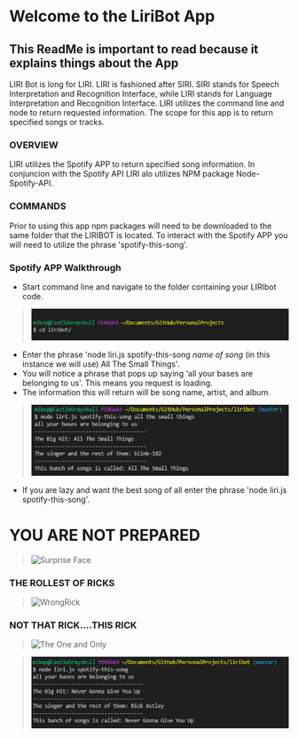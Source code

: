# Welcome to the LiriBot App #

## This ReadMe is important to read because it explains things about the App ##

LIRI Bot is long for LIRI.  LIRI is fashioned after SIRI.  SIRI stands for Speech Interpretation and Recognition Interface, 
while LIRI stands for Language Interpretation and Recognition Interface.  LIRI utilizes the command line and node to return
requested information.  The scope for this app is to return specified songs or tracks.

### OVERVIEW ###

LIRI utilizes the Spotify APP to return specified song information.  In conjuncion with the Spotify API LIRI alo utilizes NPM package
Node-Spotify-API.

### COMMANDS ###

Prior to using this app npm packages will need to be downloaded to the same folder that the LIRIBOT is located.  To interact with the Spotify APP you will need to utilize the phrase 'spotify-this-song'.

### Spotify APP Walkthrough ###

* Start command line and navigate to the folder containing your LIRIbot code.

> ![FirstStep](/images/1stpic.PNG)

* Enter the phrase 'node liri.js spotify-this-song _name of song_ (in this instance we will use) All The Small Things'.
* You will notice a phrase that pops up saying 'all your bases are belonging to us'.  This means you request is loading.
* The information this will return will be song name, artist, and album.

> ![SecondStep](/images/3rdpic.PNG)

* If you are lazy and want the best song of all enter the phrase 'node liri.js spotify-this-song'.  

# YOU ARE NOT PREPARED #

> ![Surprise Face](https://media.giphy.com/media/Ry5HyACeR44ZW/giphy.gif)

### THE ROLLEST OF RICKS ###

> ![WrongRick](https://media.giphy.com/media/wFbI8gwCfCxeo/giphy.gif)

### NOT THAT RICK....THIS RICK ###

> ![The One and Only](https://media.giphy.com/media/LrmU6jXIjwziE/giphy.gif)

> ![FourthStep](/images/4thpic.PNG)













